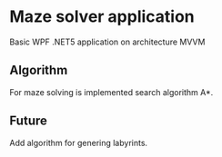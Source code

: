 # Maze solver application
Basic WPF .NET5 application on architecture MVVM

## Algorithm
For maze solving is implemented search algorithm A*.

## Future
Add algorithm for genering labyrints.
